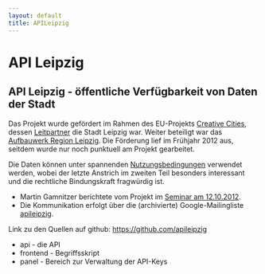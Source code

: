 ```yaml
---
layout: default
title: APILeipzig
---
```


# API Leipzig

<h2>API Leipzig - öffentliche Verfügbarkeit von Daten der Stadt</h2>

Das Projekt wurde gefördert im Rahmen des EU-Projekts
<a href="http://www.creativecitiesproject.eu">Creative Cities</a>, dessen
<a href="http://www.creativecitiesproject.eu/en/pp/leadpartner.shtml">Leitpartner</a>
die Stadt Leipzig war. Weiter beteiligt war das
<a href="http://www.aufbauwerk-leipzig.com">Aufbauwerk Region Leipzig</a>.
Die Förderung lief im Frühjahr 2012 aus, seitdem wurde nur noch punktuell am
Projekt gearbeitet.

Die Daten können unter spannenden
<a href="http://leipzig-netz.de/index.php/ZAK.API-Leipzig.Nutzungsbedingungen">Nutzungsbedingungen</a>
verwendet werden, wobei der letzte Anstrich im zweiten Teil besonders
interessant und die rechtliche Bindungskraft fragwürdig ist.
<ul>
  <li>Martin Gamnitzer berichtete vom Projekt im
    <a href="http://leipzig-netz.de/index.php/LD.LOD.2012-10-12">Seminar am
      12.10.2012</a>.</li>
  <li>Die Kommunikation erfolgt über die (archivierte) Google-Mailingliste
    <a href="https://groups.google.com/forum/#!forum/apileipzig">apileipzig</a>.
  </li>
</ul>
Link zu den Quellen auf github:
<a href="https://github.com/apileipzig">https://github.com/apileipzig</a>
<ul>
  <li>api - die API</li>
  <li>frontend - Begriffsskript</li>
  <li>panel - Bereich zur Verwaltung der API-Keys</li>
</ul>

